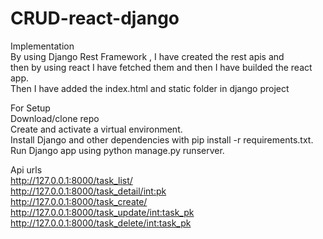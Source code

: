 # CRUD-react-django

Implementation \
By using Django Rest Framework , I have created the rest apis and  \
then by using react I have fetched them and then I have builded the react app. \
Then I have added the index.html and static folder in django project 

For Setup\
Download/clone repo \
Create and activate a virtual environment. \
Install Django and other dependencies with pip install -r requirements.txt. \
Run Django app using python manage.py runserver. 


Api urls \
http://127.0.0.1:8000/task_list/     \
http://127.0.0.1:8000/task_detail/<int:pk> \
http://127.0.0.1:8000/task_create/   \
http://127.0.0.1:8000/task_update/<int:task_pk> \
http://127.0.0.1:8000/task_delete/<int:task_pk>  
